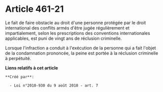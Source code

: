 # Article 461-21

Le fait de faire obstacle au droit d'une personne protégée par le droit international des conflits armés d'être jugée
régulièrement et impartialement, selon les prescriptions des conventions internationales applicables, est puni de vingt ans
de réclusion criminelle. 

Lorsque l'infraction a conduit à l'exécution de la personne qui a fait l'objet de la condamnation prononcée, la peine est
portée à la réclusion criminelle à perpétuité.

**Liens relatifs à cet article**

	**Créé par**:

	  - Loi n°2010-930 du 9 août 2010 - art. 7
